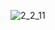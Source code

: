 ![2_2_11](https://user-images.githubusercontent.com/26391819/96759433-b8440680-13e0-11eb-8b25-fec05aeb0636.png)
